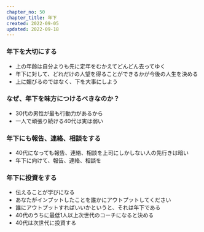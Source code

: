 ```yaml
---
chapter_no: 50
chapter_title: 年下
created: 2022-09-05
updated: 2022-09-18
---
```

### 年下を大切にする
- 上の年齢は自分よりも先に定年をむかえてどんどん去ってゆく
- 年下に対して、どれだけの人望を得ることができるかが今後の人生を決める
- 上に媚びるのではなく、下を大事にしよう

### なぜ、年下を味方につけるべきなのか？
- 30代の男性が最も行動力があるから
- 一人で頑張り続ける40代は実は弱い

### 年下にも報告、連絡、相談をする
- 40代になっても報告、連絡、相談を上司にしかしない人の先行きは暗い
- 年下に向けて、報告、連絡、相談を

### 年下に投資をする
- 伝えることが学びになる
- あなたがインプットしたことを誰かにアウトプットしてください
- 誰にアウトプットすればいいかというと、それは年下である
- 40代のうちに最低1人以上次世代のコーチになると決める
- 40代は次世代に投資する
